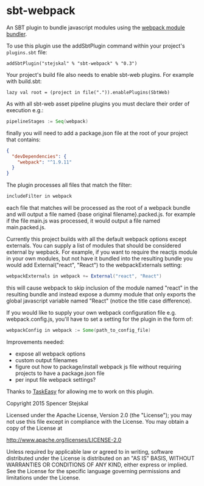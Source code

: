 sbt-webpack
==========

An SBT plugin to bundle javascript modules using the [webpack module bundler](http://webpack.github.io/).

To use this plugin use the addSbtPlugin command within your project's `plugins.sbt` file:

    addSbtPlugin("stejskal" % "sbt-webpack" % "0.3")

Your project's build file also needs to enable sbt-web plugins. For example with build.sbt:

    lazy val root = (project in file(".")).enablePlugins(SbtWeb)

As with all sbt-web asset pipeline plugins you must declare their order of execution e.g.:
```scala
pipelineStages := Seq(webpack)
```

finally you will need to add a package.json file at the root of your project that contains:
```json
{
  "devDependencies": {
    "webpack": "^1.9.11"
  }
}
```

The plugin processes all files that match the filter:
```scala
includeFilter in webpack
```

each file that matches will be processed as the root of a webpack bundle and will output a file named
{base original filename}.packed.js.  for example if the file main.js was processed, it would output a file
named main.packed.js.

Currently this project builds with all the default webpack options except externals.  You can
supply a list of modules that should be considered external by wepback.  For example, if you want to require
the reactjs module in your own modules, but not have it bundled into the resulting bundle you would add
External("react", "React") to the webpackExternals setting:

```scala
webpackExternals in webpack += External("react", "React")
```

this will cause webpack to skip inclusion of the module named "react" in the resulting bundle and instead
expose a dummy module that only exports the global javascript variable named "React" (notice the title case difference).

If you would like to supply your own webpack configuration file e.g. webpack.config.js, you'll have to set a setting for the plugin in the form of: 

```scala 
webpackConfig in webpack := Some(path_to_config_file)
```

Improvements needed:
* expose all webpack options
* custom output filenames
* figure out how to package/install webpack js file without requiring projects to have a package.json file
* per input file webpack settings?

Thanks to [TaskEasy](https://www.taskeasy.com/) for allowing me to work on this plugin.

Copyright 2015 Spencer Stejskal

Licensed under the Apache License, Version 2.0 (the "License");
you may not use this file except in compliance with the License.
You may obtain a copy of the License at

 http://www.apache.org/licenses/LICENSE-2.0

Unless required by applicable law or agreed to in writing, software
distributed under the License is distributed on an "AS IS" BASIS,
WITHOUT WARRANTIES OR CONDITIONS OF ANY KIND, either express or implied.
See the License for the specific language governing permissions and
limitations under the License.
